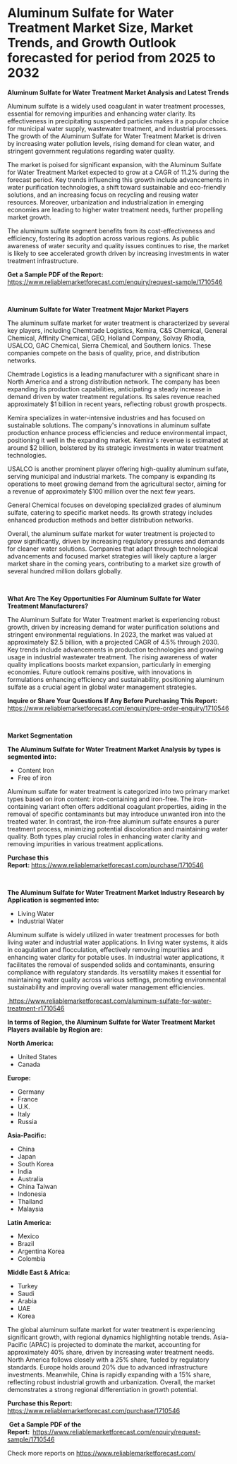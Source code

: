 <p><h1>Aluminum Sulfate for Water Treatment Market Size, Market Trends, and Growth Outlook forecasted for period from 2025 to 2032</h1></p><p><strong>Aluminum Sulfate for Water Treatment Market Analysis and Latest Trends</strong></p>
<p><p>Aluminum sulfate is a widely used coagulant in water treatment processes, essential for removing impurities and enhancing water clarity. Its effectiveness in precipitating suspended particles makes it a popular choice for municipal water supply, wastewater treatment, and industrial processes. The growth of the Aluminum Sulfate for Water Treatment Market is driven by increasing water pollution levels, rising demand for clean water, and stringent government regulations regarding water quality. </p><p>The market is poised for significant expansion, with the Aluminum Sulfate for Water Treatment Market expected to grow at a CAGR of 11.2% during the forecast period. Key trends influencing this growth include advancements in water purification technologies, a shift toward sustainable and eco-friendly solutions, and an increasing focus on recycling and reusing water resources. Moreover, urbanization and industrialization in emerging economies are leading to higher water treatment needs, further propelling market growth. </p><p>The aluminum sulfate segment benefits from its cost-effectiveness and efficiency, fostering its adoption across various regions. As public awareness of water security and quality issues continues to rise, the market is likely to see accelerated growth driven by increasing investments in water treatment infrastructure.</p></p>
<p><strong>Get a Sample PDF of the Report:&nbsp;</strong> <a href="https://www.reliablemarketforecast.com/enquiry/request-sample/1710546?utm_campaign=2781&utm_medium=2&utm_source=Github&utm_content=ia&utm_term=27032025&utm_id=aluminum-sulfate-for-water-treatment">https://www.reliablemarketforecast.com/enquiry/request-sample/1710546</a></p>
<p>&nbsp;</p>
<p><strong>Aluminum Sulfate for Water Treatment Major Market Players</strong></p>
<p><p>The aluminum sulfate market for water treatment is characterized by several key players, including Chemtrade Logistics, Kemira, C&S Chemical, General Chemical, Affinity Chemical, GEO, Holland Company, Solvay Rhodia, USALCO, GAC Chemical, Sierra Chemical, and Southern Ionics. These companies compete on the basis of quality, price, and distribution networks.</p><p>Chemtrade Logistics is a leading manufacturer with a significant share in North America and a strong distribution network. The company has been expanding its production capabilities, anticipating a steady increase in demand driven by water treatment regulations. Its sales revenue reached approximately $1 billion in recent years, reflecting robust growth prospects.</p><p>Kemira specializes in water-intensive industries and has focused on sustainable solutions. The company's innovations in aluminum sulfate production enhance process efficiencies and reduce environmental impact, positioning it well in the expanding market. Kemira's revenue is estimated at around $2 billion, bolstered by its strategic investments in water treatment technologies.</p><p>USALCO is another prominent player offering high-quality aluminum sulfate, serving municipal and industrial markets. The company is expanding its operations to meet growing demand from the agricultural sector, aiming for a revenue of approximately $100 million over the next few years.</p><p>General Chemical focuses on developing specialized grades of aluminum sulfate, catering to specific market needs. Its growth strategy includes enhanced production methods and better distribution networks.</p><p>Overall, the aluminum sulfate market for water treatment is projected to grow significantly, driven by increasing regulatory pressures and demands for cleaner water solutions. Companies that adapt through technological advancements and focused market strategies will likely capture a larger market share in the coming years, contributing to a market size growth of several hundred million dollars globally.</p></p>
<p>&nbsp;</p>
<p><strong>What Are The Key Opportunities For Aluminum Sulfate for Water Treatment Manufacturers?</strong></p>
<p><p>The Aluminum Sulfate for Water Treatment market is experiencing robust growth, driven by increasing demand for water purification solutions and stringent environmental regulations. In 2023, the market was valued at approximately $2.5 billion, with a projected CAGR of 4.5% through 2030. Key trends include advancements in production technologies and growing usage in industrial wastewater treatment. The rising awareness of water quality implications boosts market expansion, particularly in emerging economies. Future outlook remains positive, with innovations in formulations enhancing efficiency and sustainability, positioning aluminum sulfate as a crucial agent in global water management strategies.</p></p>
<p><strong>Inquire or Share Your Questions If Any Before Purchasing This Report:</strong> <a href="https://www.reliablemarketforecast.com/enquiry/pre-order-enquiry/1710546?utm_campaign=2781&utm_medium=2&utm_source=Github&utm_content=ia&utm_term=27032025&utm_id=aluminum-sulfate-for-water-treatment">https://www.reliablemarketforecast.com/enquiry/pre-order-enquiry/1710546</a></p>
<p>&nbsp;</p>
<p><strong>Market Segmentation</strong></p>
<p><strong>The Aluminum Sulfate for Water Treatment Market Analysis by types is segmented into:</strong></p>
<p><ul><li>Content Iron</li><li>Free of iron</li></ul></p>
<p><p>Aluminum sulfate for water treatment is categorized into two primary market types based on iron content: iron-containing and iron-free. The iron-containing variant often offers additional coagulant properties, aiding in the removal of specific contaminants but may introduce unwanted iron into the treated water. In contrast, the iron-free aluminum sulfate ensures a purer treatment process, minimizing potential discoloration and maintaining water quality. Both types play crucial roles in enhancing water clarity and removing impurities in various treatment applications.</p></p>
<p><strong>Purchase this Report:&nbsp;</strong><a href="https://www.reliablemarketforecast.com/purchase/1710546?utm_campaign=2781&utm_medium=2&utm_source=Github&utm_content=ia&utm_term=27032025&utm_id=aluminum-sulfate-for-water-treatment">https://www.reliablemarketforecast.com/purchase/1710546</a></p>
<p>&nbsp;</p>
<p><strong>The Aluminum Sulfate for Water Treatment Market Industry Research by Application is segmented into:</strong></p>
<p><ul><li>Living Water</li><li>Industrial Water</li></ul></p>
<p><p>Aluminum sulfate is widely utilized in water treatment processes for both living water and industrial water applications. In living water systems, it aids in coagulation and flocculation, effectively removing impurities and enhancing water clarity for potable uses. In industrial water applications, it facilitates the removal of suspended solids and contaminants, ensuring compliance with regulatory standards. Its versatility makes it essential for maintaining water quality across various settings, promoting environmental sustainability and improving overall water management efficiencies.</p></p>
<p><a href="https://www.reliablemarketforecast.com/aluminum-sulfate-for-water-treatment-r1710546?utm_campaign=2781&utm_medium=2&utm_source=Github&utm_content=ia&utm_term=27032025&utm_id=aluminum-sulfate-for-water-treatment">&nbsp;https://www.reliablemarketforecast.com/aluminum-sulfate-for-water-treatment-r1710546</a></p>
<p><strong>In terms of Region, the Aluminum Sulfate for Water Treatment Market Players available by Region are:</strong></p>
<p>
    <p> <strong> North America: </strong>
        <ul>
            <li>United States</li>
            <li>Canada</li>
        </ul>
        </p> 
    <p> <strong> Europe: </strong>
        <ul>
            <li>Germany</li>
            <li>France</li>
            <li>U.K.</li>
            <li>Italy</li>
            <li>Russia</li>
        </ul>
        </p> 
    <p> <strong> Asia-Pacific: </strong>
        <ul>
            <li>China</li>
            <li>Japan</li>
            <li>South Korea</li>
            <li>India</li>
            <li>Australia</li>
            <li>China Taiwan</li>
            <li>Indonesia</li>
            <li>Thailand</li>
            <li>Malaysia</li>
        </ul>
        </p> 
    <p> <strong> Latin America: </strong>
        <ul>
            <li>Mexico</li>
            <li>Brazil</li>
            <li>Argentina Korea</li>
            <li>Colombia</li>
        </ul>
        </p> 
    <p> <strong> Middle East & Africa: </strong>
        <ul>
            <li>Turkey</li>
            <li>Saudi</li>
            <li>Arabia</li>
            <li>UAE</li>
            <li>Korea</li>
        </ul>
    </p>
    </p>
<p><p>The global aluminum sulfate market for water treatment is experiencing significant growth, with regional dynamics highlighting notable trends. Asia-Pacific (APAC) is projected to dominate the market, accounting for approximately 40% share, driven by increasing water treatment needs. North America follows closely with a 25% share, fueled by regulatory standards. Europe holds around 20% due to advanced infrastructure investments. Meanwhile, China is rapidly expanding with a 15% share, reflecting robust industrial growth and urbanization. Overall, the market demonstrates a strong regional differentiation in growth potential.</p></p>
<p><strong>Purchase this Report: </strong><a href="https://www.reliablemarketforecast.com/purchase/1710546?utm_campaign=2781&utm_medium=2&utm_source=Github&utm_content=ia&utm_term=27032025&utm_id=aluminum-sulfate-for-water-treatment">https://www.reliablemarketforecast.com/purchase/1710546</a></p>
<p>&nbsp;<strong>Get a Sample PDF of the Report:&nbsp;&nbsp;</strong><a href="https://www.reliablemarketforecast.com/enquiry/request-sample/1710546?utm_campaign=2781&utm_medium=2&utm_source=Github&utm_content=ia&utm_term=27032025&utm_id=aluminum-sulfate-for-water-treatment">https://www.reliablemarketforecast.com/enquiry/request-sample/1710546</a></p>
<p><strong></strong></p>
<p>Check more reports on <a href="https://www.reliablemarketforecast.com/?utm_campaign=2781&utm_medium=2&utm_source=Github&utm_content=ia&utm_term=27032025&utm_id=aluminum-sulfate-for-water-treatment">https://www.reliablemarketforecast.com/</a></p>